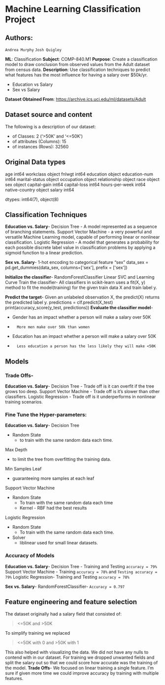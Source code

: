 # Machine Learning Classification Project

## Authors:

`Andrea Murphy`
`Josh Quigley`

**ML**: Classification
**Subject**: COMP-840.M1
**Purpose**: Create a classification model to draw conclusion from observed values from the Adult dataset from census data.
**Description**: Use classification techniques to predict what features has the most influence for having a salary over $50k/yr.
- Education vs Salary
- Sex vs Salary

**Dataset Obtained From**:
https://archive.ics.uci.edu/ml/datasets/Adult

## Dataset source and content
The following is a description of our dataset:
- of Classes: 2 (‘>50K’ and ‘<=50K’)
- of attributes (Columns): 15
- of instances (Rows): 32560

## Original Data types
age                int64
workclass         object
fnlwgt             int64
education         object
education-num      int64
marital-status    object
occupation        object
relationship      object
race              object
sex               object
capital-gain       int64
capital-loss       int64
hours-per-week     int64
native-country    object
salary             int64

dtypes: int64(7), object(8)

## Classification Techniques
**Education vs. Salary**-
Decision Tree - A model represented as a sequence of branching statements.
Support Vector Machine - a very powerful and versatile Machine Learning model,  capable of performing linear or nonlinear classification.
Logistic Regression - A model that generates a probability for each possible discrete label value in classification problems by applying a sigmoid function to a linear prediction.

**Sex vs. Salary**-
1-hot encoding to categorical feature “sex”
data_sex = pd.get_dummies(data_sex, columns=['sex'], prefix
= ['sex'])

**Initialize the classifier**-
RandomForestClassifier
Linear SVC and Learning Curve
Train the classifier-
All classifiers in scikit-learn uses a fit(X, y) method to fit the model(training) for the given train data X and train label y.

**Predict the target**-
Given an unlabeled observation X, the predict(X) returns the predicted label y.
predictions = clf.predict(X_test)
print(accuracy_score(y_test, predictions))
**Evaluate the classifier model**-
-  Gender has an impact whether a person will make a salary over 50K
-       More men make over 50k than women
- Education has an impact whether a person will make a salary over 50K
-       Less education a person has the less likely they will make <50K

## Models
### Trade Offs-
**Education vs. Salary**-
Decision Tree - Trade off is it can overfit if the tree grows too deep.
Support Vector Machine - Trade off is it’s slower than other classifiers.
Logistic Regression - Trade off is it underperforms in nonlinear training scenarios.

### Fine Tune the Hyper-parameters:
**Education vs. Salary**-
Decision Tree
- Random State
    - to train with the same random data each time.

Max Depth
-  to limit the tree from overfitting the training data.

Min Samples Leaf
- guaranteeing more samples at each leaf

Support Vector Machine
- Random State
  - To train with the same random data each time
  - Kernel - RBF had the best results

Logistic Regression
- Random State
    - To train with the same random data each time.
- Solver
    - liblinear used for small linear datasets.

### Accuracy of Models

**Education vs. Salary**-
    Decision Tree -
    Training and Testing `accuracy = 79%`
    Support Vector Machine -
    Training `accuracy = 78%` and `Testing accuracy = 79%`
    Logistic Regression-
    Training and Testing `accuracy = 78%`

**Sex vs. Salary**-
RandomForestClassifier-
`Accuracy = 0.797`

## Feature engineering and feature selection
The dataset originally had a salary field that consisted of:
> <=50K and >50K

To simplify training we replaced
> <=50K with 0 and >50K with 1

This also helped with visualizing the data.
We did not have any nulls to contend with in our dataset.
For training we dropped unwanted fields and split the salary out so that we could score how accurate was the training of the model.
**Trade Offs**-
We focused on linear training a single feature. I’m sure if given more time we could improve accuracy by training with multiple features.

